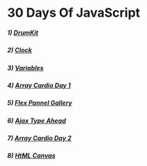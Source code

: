 # 30 Days Of JavaScript
##### 1) [DrumKit](https://programmergaurav.me/JavaScript30/DrumKit/)
##### 2) [Clock](https://programmergaurav.me/JavaScript30/Clock/)
##### 3) [Variables](https://programmergaurav.me/JavaScript30/Variables/)
##### 4) [Array Cardio Day 1](https://programmergaurav.me/JavaScript30/Array%20Cardio%20Day%201/)
##### 5) [Flex Pannel Gallery](https://programmergaurav.me/JavaScript30/Flex%20Panel%20Gallery/)
##### 6) [Ajax Type Ahead](https://programmergaurav.me/JavaScript30/Ajax%20Type%20Ahead/)
##### 7) [Array Cardio Day 2](https://programmergaurav.me/JavaScript30/Array%20Cardio%20Day%202/)
##### 8) [HtML Canvas](https://programmergaurav.me/JavaScript30/HTML5%20Canvas/)